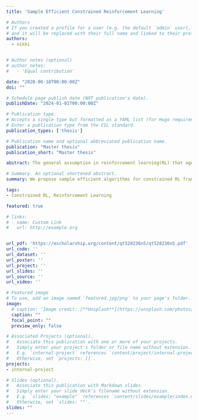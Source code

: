 ```yaml
---
title: 'Sample Efficient Constrained Reinforcement Learning'

# Authors
# If you created a profile for a user (e.g. the default `admin` user), write the username (folder name) here
# and it will be replaced with their full name and linked to their profile.
authors:
  - nikki


# Author notes (optional)
# author_notes:
#   - 'Equal contribution'

date: "2020-06-18T00:00:00Z"
doi: ""

# Schedule page publish date (NOT publication's date).
publishDate: "2024-01-01T00:00:00Z"

# Publication type.
# Accepts a single type but formatted as a YAML list (for Hugo requirements).
# Enter a publication type from the CSL standard.
publication_types: ['thesis']

# Publication name and optional abbreviated publication name.
publication: "Master thesis"
publication_short: "Master thesis"

abstract: The general assumption in reinforcement learning(RL) that agents are free to explore for searching optimal policies limits its applicability in real-world domains where safe exploration is desired. In this paper, we study the problem of constrained RL in episodic MDPs to investigate efficient exploration in safe RL. We formally describe two different constraint schemes frequently considered in empirical studies --- namely, soft constrained RL that focuses on the overall safety satisfaction, and hard constrained RL that aims to provide guarantees throughout learning. While violations may occur in the former scheme, the latter enforces safety by extending the challenging knapsack problem in multi-armed bandits. Accordingly, we propose two novel sample efficient constrained Q-learning algorithms. By balancing exploration and exploitation based on UCB, our methods reduce the notoriously high sample complexity in constrained model-free settings while achieving asymptotically optimal solutions. Our theoretical analyses establish promising regret bounds for both algorithms.

# Summary. An optional shortened abstract.
summary: We propose sample efficient algorithms for constrained RL frameworks.

tags:
- Constrained RL, Reinforcement Learning

featured: true

# links:
# - name: Custom Link
#   url: http://example.org


url_pdf: 'https://escholarship.org/content/qt528236n5/qt528236n5.pdf'
url_code: ''
url_dataset: ''
url_poster: ''
url_project: ''
url_slides: ''
url_source: ''
url_video: ''

# Featured image
# To use, add an image named `featured.jpg/png` to your page's folder. 
image:
  # caption: 'Image credit: [**Unsplash**](https://unsplash.com/photos/s9CC2SKySJM)'
  caption: ""
  focal_point: ""
  preview_only: false

# Associated Projects (optional).
#   Associate this publication with one or more of your projects.
#   Simply enter your project's folder or file name without extension.
#   E.g. `internal-project` references `content/project/internal-project/index.md`.
#   Otherwise, set `projects: []`.
projects:
- internal-project

# Slides (optional).
#   Associate this publication with Markdown slides.
#   Simply enter your slide deck's filename without extension.
#   E.g. `slides: "example"` references `content/slides/example/index.md`.
#   Otherwise, set `slides: ""`.
slides: ""
---
```


<!-- {{% callout note %}}
Create your slides in Markdown - click the *Slides* button to check out the example.
{{% /callout %}} -->

<!-- Add the publication's **full text** or **supplementary notes** here. You can use rich formatting such as including [code, math, and images](https://docs.hugoblox.com/content/writing-markdown-latex/). -->
